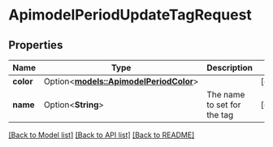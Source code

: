 # ApimodelPeriodUpdateTagRequest

## Properties

Name | Type | Description | Notes
------------ | ------------- | ------------- | -------------
**color** | Option<[**models::ApimodelPeriodColor**](apimodel.Color.md)> |  | [optional]
**name** | Option<**String**> | The name to set for the tag | [optional]

[[Back to Model list]](../README.md#documentation-for-models) [[Back to API list]](../README.md#documentation-for-api-endpoints) [[Back to README]](../README.md)


